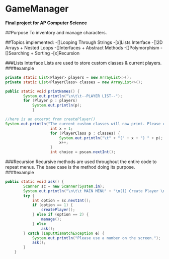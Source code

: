 # GameManager
**Final project for AP Computer Science**

##Purpose
To inventory and manage characters.

##Topics implemented:
-[]Looping Through Strings
-[x]Lists Interface
-[]2D Arrays + Nested Loops
-[]Interfaces + Abstract Methods
-[]Polymorphism
-[]Searching + Sorting
-[x]Recursion

###Lists Interface
Lists are used to store custom classes & current players.
####example
```java
private static List<Player> players = new ArrayList<>();
private static List<PlayerClass> classes = new ArrayList<>();

public static void printNames() {
        System.out.println("\n\t\t--PLAYER LIST--");
        for (Player p : players)
            System.out.println(p);
            }

//here is an excerpt from createPlayer()
System.out.println("The current custom classes will now print. Please choose one.");
                    int x = 1;
                    for (PlayerClass p : classes) {
                        System.out.println("\t" + "(" + x + ") " + p);
                        x++;
                    }
                    int choice = pscan.nextInt();
```


###Recursion
Recursive methods are used throughout the entire code to repeat menus. The base case is the method doing its purpose.
####example
```java
public static void ask() {
        Scanner sc = new Scanner(System.in);
        System.out.println("\n\t\t MAIN MENU" + "\n(1) Create Player \n(2) Manage Player(s)");
        try {
            int option = sc.nextInt();
            if (option == 1) {
                createPlayer();
            } else if (option == 2) {
                manage();
            } else
                ask();
        } catch (InputMismatchException e) {
            System.out.println("Please use a number on the screen.");
            ask();
        }
    }
   ```



